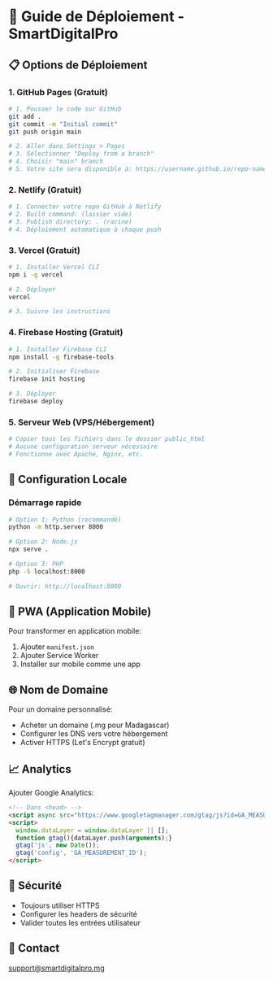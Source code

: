 # 🚀 Guide de Déploiement - SmartDigitalPro

## 📋 Options de Déploiement

### 1. GitHub Pages (Gratuit)
```bash
# 1. Pousser le code sur GitHub
git add .
git commit -m "Initial commit"
git push origin main

# 2. Aller dans Settings > Pages
# 3. Sélectionner "Deploy from a branch"
# 4. Choisir "main" branch
# 5. Votre site sera disponible à: https://username.github.io/repo-name
```

### 2. Netlify (Gratuit)
```bash
# 1. Connecter votre repo GitHub à Netlify
# 2. Build command: (laisser vide)
# 3. Publish directory: . (racine)
# 4. Déploiement automatique à chaque push
```

### 3. Vercel (Gratuit)
```bash
# 1. Installer Vercel CLI
npm i -g vercel

# 2. Déployer
vercel

# 3. Suivre les instructions
```

### 4. Firebase Hosting (Gratuit)
```bash
# 1. Installer Firebase CLI
npm install -g firebase-tools

# 2. Initialiser Firebase
firebase init hosting

# 3. Déployer
firebase deploy
```

### 5. Serveur Web (VPS/Hébergement)
```bash
# Copier tous les fichiers dans le dossier public_html
# Aucune configuration serveur nécessaire
# Fonctionne avec Apache, Nginx, etc.
```

## 🔧 Configuration Locale

### Démarrage rapide
```bash
# Option 1: Python (recommandé)
python -m http.server 8000

# Option 2: Node.js
npx serve .

# Option 3: PHP
php -S localhost:8000

# Ouvrir: http://localhost:8000
```

## 📱 PWA (Application Mobile)
Pour transformer en application mobile:

1. Ajouter `manifest.json`
2. Ajouter Service Worker
3. Installer sur mobile comme une app

## 🌐 Nom de Domaine
Pour un domaine personnalisé:
- Acheter un domaine (.mg pour Madagascar)
- Configurer les DNS vers votre hébergement
- Activer HTTPS (Let's Encrypt gratuit)

## 📈 Analytics
Ajouter Google Analytics:
```html
<!-- Dans <head> -->
<script async src="https://www.googletagmanager.com/gtag/js?id=GA_MEASUREMENT_ID"></script>
<script>
  window.dataLayer = window.dataLayer || [];
  function gtag(){dataLayer.push(arguments);}
  gtag('js', new Date());
  gtag('config', 'GA_MEASUREMENT_ID');
</script>
```

## 🔐 Sécurité
- Toujours utiliser HTTPS
- Configurer les headers de sécurité
- Valider toutes les entrées utilisateur

## 📧 Contact
support@smartdigitalpro.mg
